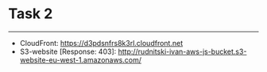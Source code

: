 # Task 2

---

- CloudFront: https://d3pdsnfrs8k3rl.cloudfront.net
- S3-website [Response: 403]: http://rudnitski-ivan-aws-js-bucket.s3-website-eu-west-1.amazonaws.com/